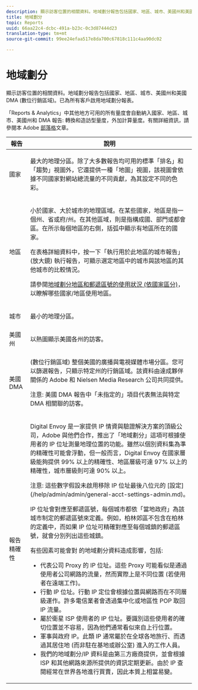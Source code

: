 ```yaml
---
description: 顯示訪客位置的相關資料。地域劃分報告包括國家、地區、城市、美國州和美國 DMA (數位行銷區域)。已為所有客戶啟用地域劃分報表。
title: 地域劃分
topic: Reports
uuid: 66aa22c4-dcbc-491a-b23c-0c3d87444d23
translation-type: tm+mt
source-git-commit: 99ee24efaa517e8da700c67818c111c4aa90dc02

---
```



# 地域劃分

顯示訪客位置的相關資料。地域劃分報告包括國家、地區、城市、美國州和美國 DMA (數位行銷區域)。已為所有客戶啟用地域劃分報表。

「Reports &amp; Analytics」中其他地方可用的所有量度會自動納入國家、地區、城市、美國州和 DMA 報告: 轉換和造訪型量度，外加計算量度。有關詳細資訊，請參閱本 Adobe [部落格](https://blogs.adobe.com/digitalmarketing/analytics/introducing-new-metrics-in-geosegmentation-and-more/)文章。

<table id="table_566CFFC82E1149D8BAFE6641627FCF1F"> 
 <thead> 
  <tr> 
   <th colname="col1" class="entry"> 報告 </th> 
   <th colname="col2" class="entry"> 說明 </th> 
  </tr> 
 </thead>
 <tbody> 
  <tr> 
   <td colname="col1"> 國家 </td> 
   <td colname="col2"> <p> 最大的地理分區。除了大多數報告均可用的標準「排名」和「趨勢」視圖外，它還提供一種「地圖」視圖，該視圖會依據不同國家對網站總流量的不同貢獻，為其設定不同的色彩。 </p> </td> 
  </tr> 
  <tr> 
   <td colname="col1"> 地區 </td> 
   <td colname="col2"> <p> 小於國家、大於城市的地理區域。在某些國家，地區是指一個州、省或府/州。在其他區域，則是指構成國、部門或都會區。在所示每個地區的右側，括弧中顯示有地區所在的國家。 </p> <p>在表格詳細資料中，按一下「執行用於此地區的城市報告」(放大鏡) 執行報告，可顯示選定地區中的城市與該地區的其他城市的比較情況。 </p> <p>請參閱<a href="/help/components/c-variables/dimensionslist/reports-geosegmentation-reference.md"  >地域劃分地區和郵遞區號的使用狀況 (依國家區分)</a>，以瞭解哪些國家/地區使用地區。 </p> </td> 
  </tr> 
  <tr> 
   <td colname="col1"> 城市 </td> 
   <td colname="col2"> <p> 最小的地理分區。 </p> </td> 
  </tr> 
  <tr> 
   <td colname="col1"> 美國州 </td> 
   <td colname="col2"> <p> 以熱圖顯示美國各州的訪客。 </p> </td> 
  </tr> 
  <tr> 
   <td colname="col1"> 美國 DMA </td> 
   <td colname="col2"> <p> (數位行銷區域) 整個美國的廣播與電視媒體市場分區。您可以篩選報告，只顯示特定州的行銷區域。該資料由達成夥伴關係的 Adobe 和 Nielsen Media Research 公司共同提供。 </p> <p>注意: 美國 DMA 報告中「未指定的」項目代表無法與特定 DMA 相關聯的訪客。 </p> </td> 
  </tr> 
  <tr> 
   <td colname="col1"> 報告精確性 </td> 
   <td colname="col2"> <p>Digital Envoy 是一家提供 IP 情資與驗證解決方案的頂級公司，Adobe 與他們合作，推出了「地域劃分」這項可根據使用者的 IP 位址測量地理位置的功能。雖然以個別資料集為準的精確性可能會浮動，但一般而言，Digital Envoy 在國家層級能夠提供 99% 以上的精確性、地區層級可達 97% 以上的精確性，城市層級則可達 90% 以上。 </p> <p>注意: 這些數字假設未啟用移除 IP 位址最後八位元的 [設定] (/help/admin/admin/general-acct-settings-admin.md)。 </p> <p>IP 位址會對應至郵遞區號，每個城市都依「當地政府」為該城市制定的郵遞區號來定義。例如，柏林郊區不包含在柏林的定義中，而如果 IP 位址可精確對應至每個城鎮的郵遞區號，就會分別列出這些城鎮。 </p> <p>有些因素可能會對 的地域劃分資料造成影響，包括: </p> 
    <ul id="ul_1B05024AD5174232A8DB8145753FB09B"> 
     <li id="li_C3A21E7C1186490EB9A236634DB45E7F">代表公司 Proxy 的 IP 位址。這些 Proxy 可能看似是通過使用者公司網路的流量，然而實際上是不同位置 (若使用者在遠端工作)。 </li> 
     <li id="li_56FC36B3598C420F9246D4E8772822A7">行動 IP 位址。行動 IP 定位會根據位置與網路而在不同層級運作。許多電信業者會透過集中化或地區性 POP 取回 IP 流量。 </li> 
     <li id="li_C1EED854AE584489BCBC2A7AA20B8EF1">屬於衛星 ISP 使用者的 IP 位址。要識別這些使用者的確切位置並不容易，因為他們通常看似來自上行位置。 </li> 
     <li id="li_A735756F39554DF19E05D251CA614F02">軍事與政府 IP。此類 IP 通常屬於在全球各地旅行、而透過其居住地 (而非駐在基地或辦公室) 進入的工作人員。 </li> 
     <li id="li_ACFF1B8094684173B8325A44304CA32B">我們的地域劃分/IP 資料是由第三方廠商提供，並會根據 ISP 和其他網路來源所提供的資訊定期更新。由於 IP 查閱經常在世界各地進行買賣，因此本質上相當易變。 </li> 
    </ul> </td> 
  </tr> 
 </tbody> 
</table>

